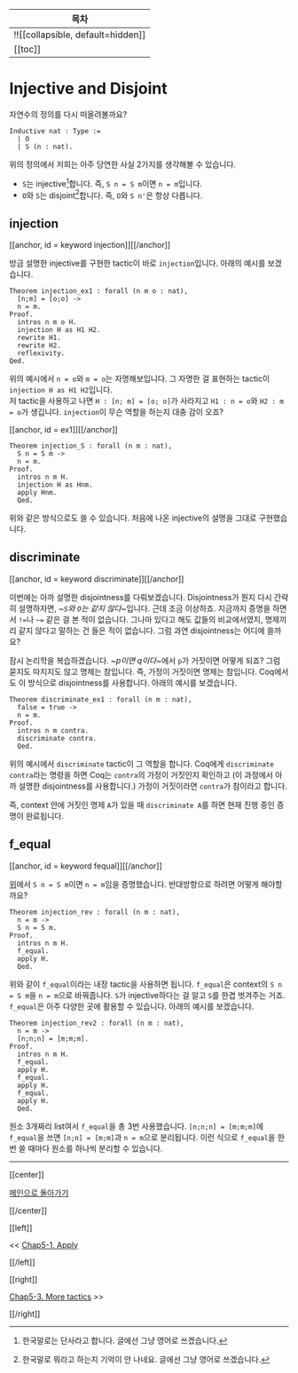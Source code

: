 | 목차 |
|-------------------|
|!![[collapsible, default=hidden]]  |
|[[toc]]|

# Injective and Disjoint

자연수의 정의를 다시 떠올려볼까요?

```coq, line_num
Inductive nat : Type :=
  | O
  | S (n : nat).
```

위의 정의에서 저희는 아주 당연한 사실 2가지를 생각해볼 수 있습니다.

- `S`는 injective[^inj]합니다. 즉, `S n = S m`이면 `n = m`입니다.
- `O`와 `S`는 disjoint[^disj]합니다. 즉, `O`와 `S n'`은 항상 다릅니다.

[^inj]: 한국말로는 단사라고 합니다. 글에선 그냥 영어로 쓰겠습니다.

[^disj]: 한국말로 뭐라고 하는지 기억이 안 나네요. 글에선 그냥 영어로 쓰겠습니다.

## injection

[[anchor, id = keyword injection]][[/anchor]]

방금 설명한 injective를 구현한 tactic이 바로 `injection`입니다. 아래의 예시를 보겠습니다.

```coq, line_num
Theorem injection_ex1 : forall (n m o : nat),
  [n;m] = [o;o] ->
  n = m.
Proof.
  intros n m o H.
  injection H as H1 H2.
  rewrite H1.
  rewrite H2.
  reflexivity.
Qed.
```

위의 예시에서 `n = o`와 `m = o`는 자명해보입니다. 그 자명한 걸 표현하는 tactic이 `injection H as H1 H2`입니다.\
저 tactic을 사용하고 나면 `H : [n; m] = [o; o]`가 사라지고 `H1 : n = o`와 `H2 : m = o`가 생깁니다. `injection`이 무슨 역할을 하는지 대충 감이 오죠?

[[anchor, id = ex1]][[/anchor]]

```coq, line_num
Theorem injection_S : forall (n m : nat),
  S n = S m ->
  n = m.
Proof.
  intros n m H.
  injection H as Hnm.
  apply Hnm.
  Qed.
```

위와 같은 방식으로도 쓸 수 있습니다. 처음에 나온 injective의 설명을 그대로 구현했습니다.

## discriminate

[[anchor, id = keyword discriminate]][[/anchor]]

이번에는 아까 설명한 disjointness를 다뤄보겠습니다. Disjointness가 뭔지 다시 간략히 설명하자면, ~_`S`와 `O`는 같지 않다_~입니다. 근데 조금 이상하죠. 지금까지 증명을 하면서 `!=`나 `~=` 같은 걸 본 적이 없습니다. 그나마 있다고 해도 값들의 비교에서였지, 명제끼리 같지 않다고 말하는 건 들은 적이 없습니다. 그럼 과연 disjointness는 어디에 쓸까요?

잠시 논리학을 복습하겠습니다. ~_p이면 q이다_~에서 `p`가 거짓이면 어떻게 되죠? 그럼 묻지도 따지지도 않고 명제는 참입니다. 즉, 가정이 거짓이면 명제는 참입니다. Coq에서도 이 방식으로 disjointness를 사용합니다. 아래의 예시를 보겠습니다.

```coq, line_num
Theorem discriminate_ex1 : forall (n m : nat),
  false = true ->
  n = m.
Proof.
  intros n m contra.
  discriminate contra.
  Qed.
```

위의 예시에서 `discriminate` tactic이 그 역할을 합니다. Coq에게 `discriminate contra`라는 명령을 하면 Coq는 `contra`의 가정이 거짓인지 확인하고 (이 과정에서 아까 설명한 disjointness를 사용합니다.) 가정이 거짓이라면 `contra`가 참이라고 합니다.

즉, context 안에 거짓인 명제 `A`가 있을 때 `discriminate A`를 하면 현재 진행 중인 증명이 완료됩니다.

## f_equal

[[anchor, id = keyword fequal]][[/anchor]]

[위](#ex1)에서 `S n = S m`이면 `n = m`임을 증명했습니다. 반대방향으로 하려면 어떻게 해야할까요?

```coq, line_num
Theorem injection_rev : forall (n m : nat),
  n = m ->
  S n = S m.
Proof.
  intros n m H.
  f_equal.
  apply H.
  Qed.
```

위와 같이 `f_equal`이라는 내장 tactic을 사용하면 됩니다. `f_equal`은 context의 `S n = S m`을 `n = m`으로 바꿔줍니다. `S`가 injective하다는 걸 알고 `S`를 한겹 벗겨주는 거죠. `f_equal`은 아주 다양한 곳에 활용할 수 있습니다. 아래의 예시를 보겠습니다.

```coq, line_num
Theorem injection_rev2 : forall (n m : nat),
  n = m ->
  [n;n;n] = [m;m;m].
Proof.
  intros n m H.
  f_equal.
  apply H.
  f_equal.
  apply H.
  f_equal.
  apply H.
  Qed.
```

원소 3개짜리 list여서 `f_equal`을 총 3번 사용했습니다. `[n;n;n] = [m;m;m]`에 `f_equal`을 쓰면 `[n;n] = [m;m]`과 `n = m`으로 분리됩니다. 이런 식으로 `f_equal`을 한번 쓸 때마다 원소를 하나씩 분리할 수 있습니다.

---

[[center]]

[메인으로 돌아가기](index.html)

[[/center]]

[[left]]

<< [Chap5-1. Apply](Chap5-1.html)

[[/left]]

[[right]]

[Chap5-3. More tactics](Chap5-3.html) >>

[[/right]]